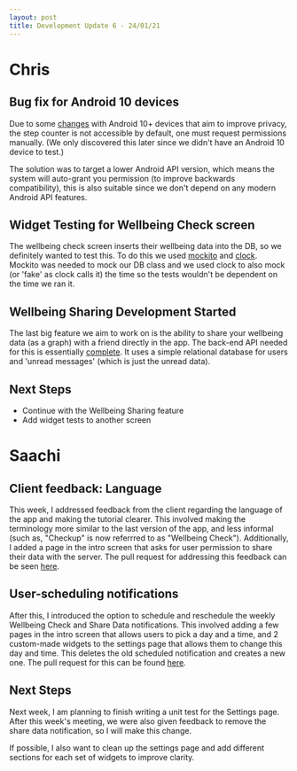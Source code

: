 ```yaml
---
layout: post
title: Development Update 6 - 24/01/21
---
```


# Chris

## Bug fix for Android 10 devices

Due to some [changes](https://developer.android.com/about/versions/10/privacy/changes#physical-activity-recognition)
with Android 10+ devices that aim to improve privacy, the step counter is not 
accessible by default, one must request permissions manually. (We only
discovered this later since we didn't have an Android 10 device to test.)

The solution was to target a lower Android API version, which means the system
will auto-grant you permission (to improve backwards compatibility), this is
also suitable since we don't depend on any modern Android API features.

## Widget Testing for Wellbeing Check screen

The wellbeing check screen inserts their wellbeing data into the DB, so we
definitely wanted to test this. To do this we used [mockito](https://pub.dev/packages/mockito)
and [clock](https://pub.dev/packages/clock). Mockito was needed to mock our DB
class and we used clock to also mock (or 'fake' as clock calls it) the time
so the tests wouldn't be dependent on the time we ran it.

## Wellbeing Sharing Development Started

The last big feature we aim to work on is the ability to share your wellbeing
data (as a graph) with a friend directly in the app. The back-end API needed
for this is essentially [complete](https://github.com/thevirtuoso1973/team26-goviz/pull/5). 
It uses a simple relational database for users and 'unread messages' (which is 
just the unread data).

## Next Steps

- Continue with the Wellbeing Sharing feature
- Add widget tests to another screen

# Saachi

## Client feedback: Language
This week, I addressed feedback from the client regarding the language of the app and making the tutorial clearer. This involved making the terminology more similar to the last version of the app, and less informal (such as, "Checkup" is now referrred to as "Wellbeing Check"). Additionally, I added a page in the intro screen that asks for user permission to share their data with the server. The pull request for addressing this feedback can be seen [here](https://github.com/UCLComputerScience/COMP0016_2020_21_Team26/pulls?q=is%3Apr+is%3Aclosed).

## User-scheduling notifications
After this, I introduced the option to schedule and reschedule the weekly Wellbeing Check and Share Data notifications. This involved adding a few pages in the intro screen that allows users to pick a day and a time, and 2 custom-made widgets to the settings page that allows them to change this day and time. This deletes the old scheduled notification and creates a new one. The pull request for this can be found [here](https://github.com/UCLComputerScience/COMP0016_2020_21_Team26/pull/81).

## Next Steps

Next week, I am planning to finish writing a unit test for the Settings page. After this week's meeting, we were also given feedback to remove the share data notification, so I will make this change.

If possible, I also want to clean up the settings page and add different sections for each set of widgets to improve clarity.
